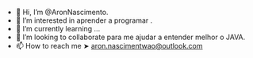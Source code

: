- 👋 Hi, I’m @AronNascimento.
- 👀 I’m interested in  aprender a programar .
- 🌱 I’m currently learning ...
- 💞️ I’m looking to collaborate  para me ajudar a entender melhor  o JAVA.
- 📫 How to reach me  ➤  aron.nascimentwao@outlook.com

<!---
AronNNti/AronNNti is a ✨ special ✨ repository because its `README.md` (this file) appears on your GitHub profile.
You can click the Preview link to take a look at your changes.
--->

